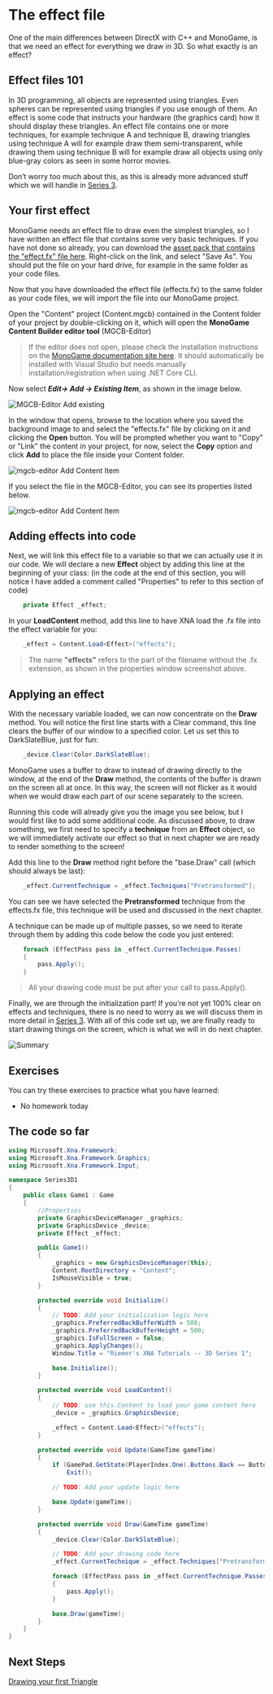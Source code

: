 # The effect file

One of the main differences between DirectX with C++ and MonoGame, is that we need an effect for everything we draw in 3D. So what exactly is an effect?

## Effect files 101

In 3D programming, all objects are represented using triangles. Even spheres can be represented using triangles if you use enough of them. An effect is some code that instructs your hardware (the graphics card) how it should display these triangles. An effect file contains one or more techniques, for example technique A and technique B, drawing triangles using technique A will for example draw them semi-transparent, while drawing them using technique B will for example draw all objects using only blue-gray colors as seen in some horror movies.

Don’t worry too much about this, as this is already more advanced stuff which we will handle in [Series 3](Riemers3DXNA3hlsloverview.md).

## Your first effect

MonoGame needs an effect file to draw even the simplest triangles, so I have written an effect file that contains some very basic techniques. If you have not done so already, you can download the [asset pack that contains the "effect.fx" file here](https://github.com/simondarksidej/XNAGameStudio/raw/archive/Images/Riemers/https://github.com/SimonDarksideJ/XNAGameStudio/raw/archive/Samples/Riemers/3D%20Series1%20-%20Terrain%20-%20Assets.zip?raw=true). Right-click on the link, and select "Save As". You should put the file on your hard drive, for example in the same folder as your code files.

Now that you have downloaded the effect file (effects.fx) to the same folder as your code files, we will import the file into our MonoGame project.

Open the "Content" project (Content.mgcb) contained in the Content folder of your project by double-clicking on it, which will open the **MonoGame Content Builder editor tool** (MGCB-Editor)

> If the editor does not open, please check the installation instructions on the [MonoGame documentation site here](https://docs.monogame.net/articles/tools/mgcb_editor.html). It should automatically be installed with Visual Studio but needs manually installation/registration when using .NET Core CLI.

Now select ***Edit-> Add -> Existing Item***, as shown in the image below.

![MGCB-Editor Add existing](https://github.com/simondarksidej/XNAGameStudio/raw/archive/Images/Riemers/3DXNA1-02Effect1.png?raw=true)

In the window that opens, browse to the location where you saved the background image to and select the "effects.fx" file by clicking on it and clicking the **Open** button. You will be prompted whether you want to "Copy" or "Link" the content in your project, for now, select the **Copy** option and click **Add** to place the file inside your Content folder.

![mgcb-editor Add Content Item](https://github.com/simondarksidej/XNAGameStudio/raw/archive/Images/Riemers/3DXNA1-02Effect2.png?raw=true)

If you select the file in the MGCB-Editor, you can see its properties listed below.

![mgcb-editor Add Content Item](https://github.com/simondarksidej/XNAGameStudio/raw/archive/Images/Riemers/3DXNA1-02Effect3.png?raw=true)

## Adding effects into code

Next, we will link this effect file to a variable so that we can actually use it in our code. We will declare a new **Effect** object by adding this line at the beginning of your class: (in the code at the end of this section, you will notice I have added a comment called "Properties" to refer to this section of code)

```csharp
    private Effect _effect;
```

In your **LoadContent** method, add this line to have XNA load the .fx file into the effect variable for you:

```csharp
    _effect = Content.Load<Effect>("effects");
```

> The name **"effects"** refers to the part of the filename without the .fx extension, as shown in the properties window screenshot above.

## Applying an effect

With the necessary variable loaded, we can now concentrate on the **Draw** method. You will notice the first line starts with a Clear command, this line clears the buffer of our window to a specified color. Let us set this to DarkSlateBlue, just for fun:

```csharp
    _device.Clear(Color.DarkSlateBlue);
```

MonoGame uses a buffer to draw to instead of drawing directly to the window, at the end of the **Draw** method, the contents of the buffer is drawn on the screen all at once. In this way, the screen will not flicker as it would when we would draw each part of our scene separately to the screen.

Running this code will already give you the image you see below, but I would first like to add some additional code. As discussed above, to draw something, we first need to specify a **technique** from an **Effect** object, so we will immediately activate our effect so that in next chapter we are ready to render something to the screen! 

Add this line to the **Draw** method right before the "base.Draw" call (which should always be last):

```csharp
    _effect.CurrentTechnique = _effect.Techniques["Pretransformed"];
```

You can see we have selected the **Pretransformed** technique from the effects.fx file, this technique will be used and discussed in the next chapter.

A technique can be made up of multiple passes, so we need to iterate through them by adding this code below the code you just entered:

```csharp
    foreach (EffectPass pass in _effect.CurrentTechnique.Passes)
    {
        pass.Apply();
    }
```

> All your drawing code must be put after your call to pass.Apply().

Finally, we are through the initialization part! If you’re not yet 100% clear on effects and techniques, there is no need to worry as we will discuss them in more detail in [Series 3](Riemers3DXNA3hlsloverview.md). With all of this code set up, we are finally ready to start drawing things on the screen, which is what we will in do next chapter.

![Summary](https://github.com/simondarksidej/XNAGameStudio/raw/archive/Images/Riemers/3DXNA1-02Effect4.png?raw=true)

## Exercises

You can try these exercises to practice what you have learned:

- No homework today

## The code so far

```csharp
using Microsoft.Xna.Framework;
using Microsoft.Xna.Framework.Graphics;
using Microsoft.Xna.Framework.Input;

namespace Series3D1
{
    public class Game1 : Game
    {
        //Properties
        private GraphicsDeviceManager _graphics;
        private GraphicsDevice _device;
        private Effect _effect;

        public Game1()
        {
            _graphics = new GraphicsDeviceManager(this);
            Content.RootDirectory = "Content";
            IsMouseVisible = true;
        }

        protected override void Initialize()
        {
            // TODO: Add your initialization logic here
            _graphics.PreferredBackBufferWidth = 500;
            _graphics.PreferredBackBufferHeight = 500;
            _graphics.IsFullScreen = false;
            _graphics.ApplyChanges();
            Window.Title = "Riemer's XNA Tutorials -- 3D Series 1";

            base.Initialize();
        }

        protected override void LoadContent()
        {
            // TODO: use this.Content to load your game content here
            _device = _graphics.GraphicsDevice;

            _effect = Content.Load<Effect>("effects");
        }

        protected override void Update(GameTime gameTime)
        {
            if (GamePad.GetState(PlayerIndex.One).Buttons.Back == ButtonState.Pressed || Keyboard.GetState().IsKeyDown(Keys.Escape))
                Exit();

            // TODO: Add your update logic here

            base.Update(gameTime);
        }

        protected override void Draw(GameTime gameTime)
        {
            _device.Clear(Color.DarkSlateBlue);

            // TODO: Add your drawing code here
            _effect.CurrentTechnique = _effect.Techniques["Pretransformed"];

            foreach (EffectPass pass in _effect.CurrentTechnique.Passes)
            {
                pass.Apply();
            }

            base.Draw(gameTime);
        }
    }
}
```

## Next Steps

[Drawing your first Triangle](Riemers3DXNA1Terrain03triangles)
